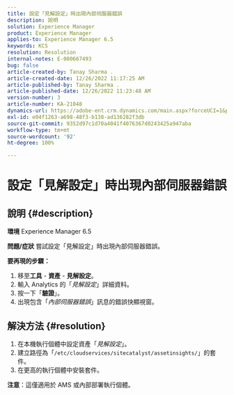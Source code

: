 ```yaml
---
title: 設定「見解設定」時出現內部伺服器錯誤
description: 說明
solution: Experience Manager
product: Experience Manager
applies-to: Experience Manager 6.5
keywords: KCS
resolution: Resolution
internal-notes: E-000667493
bug: false
article-created-by: Tanay Sharma .
article-created-date: 12/26/2022 11:17:25 AM
article-published-by: Tanay Sharma .
article-published-date: 12/26/2022 11:23:48 AM
version-number: 3
article-number: KA-21048
dynamics-url: https://adobe-ent.crm.dynamics.com/main.aspx?forceUCI=1&pagetype=entityrecord&etn=knowledgearticle&id=fa82b0dd-0e85-ed11-81ac-6045bd006239
exl-id: e04f1263-a698-48f3-b138-ad136282f3db
source-git-commit: 9352d97c1d70a4041f4076367d0243425a947aba
workflow-type: tm+mt
source-wordcount: '92'
ht-degree: 100%

---
```


# 設定「見解設定」時出現內部伺服器錯誤

## 說明 {#description}

<b>環境</b>
Experience Manager 6.5


<b>問題/症狀</b>
嘗試設定「見解設定」時出現內部伺服器錯誤。

<b>要再現的步驟：</b>

1. 移至<b>工具</b> - <b>資產</b> - <b>見解設定</b>。
2. 輸入 Analytics 的「*見解設定*」詳細資料。
3. 按一下「<b>驗證</b>」。
4. 出現包含「*內部伺服器錯誤*」訊息的錯誤快顯視窗。



## 解決方法 {#resolution}


1. 在本機執行個體中設定資產「*見解設定*」。
2. 建立路徑為「`/etc/cloudservices/sitecatalyst/assetinsights/`」的套件。
3. 在更高的執行個體中安裝套件。


<b>注意</b>：這僅適用於 AMS 或內部部署執行個體。
